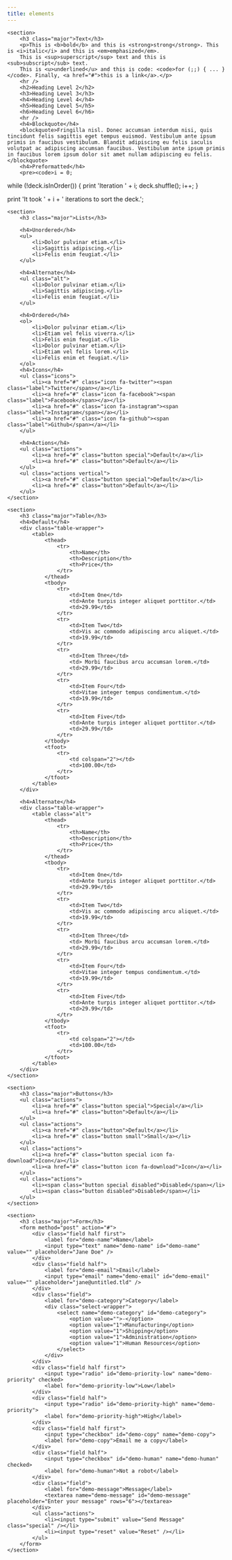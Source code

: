 ```yaml
---
title: elements
---
```


	<section>
		<h3 class="major">Text</h3>
		<p>This is <b>bold</b> and this is <strong>strong</strong>. This is <i>italic</i> and this is <em>emphasized</em>.
		This is <sup>superscript</sup> text and this is <sub>subscript</sub> text.
		This is <u>underlined</u> and this is code: <code>for (;;) { ... }</code>. Finally, <a href="#">this is a link</a>.</p>
		<hr />
		<h2>Heading Level 2</h2>
		<h3>Heading Level 3</h3>
		<h4>Heading Level 4</h4>
		<h5>Heading Level 5</h5>
		<h6>Heading Level 6</h6>
		<hr />
		<h4>Blockquote</h4>
		<blockquote>Fringilla nisl. Donec accumsan interdum nisi, quis tincidunt felis sagittis eget tempus euismod. Vestibulum ante ipsum primis in faucibus vestibulum. Blandit adipiscing eu felis iaculis volutpat ac adipiscing accumsan faucibus. Vestibulum ante ipsum primis in faucibus lorem ipsum dolor sit amet nullam adipiscing eu felis.</blockquote>
		<h4>Preformatted</h4>
		<pre><code>i = 0;

while (!deck.isInOrder()) {
print 'Iteration ' + i;
deck.shuffle();
i++;
}

print 'It took ' + i + ' iterations to sort the deck.';</code></pre>
	</section>

	<section>
		<h3 class="major">Lists</h3>

		<h4>Unordered</h4>
		<ul>
			<li>Dolor pulvinar etiam.</li>
			<li>Sagittis adipiscing.</li>
			<li>Felis enim feugiat.</li>
		</ul>

		<h4>Alternate</h4>
		<ul class="alt">
			<li>Dolor pulvinar etiam.</li>
			<li>Sagittis adipiscing.</li>
			<li>Felis enim feugiat.</li>
		</ul>

		<h4>Ordered</h4>
		<ol>
			<li>Dolor pulvinar etiam.</li>
			<li>Etiam vel felis viverra.</li>
			<li>Felis enim feugiat.</li>
			<li>Dolor pulvinar etiam.</li>
			<li>Etiam vel felis lorem.</li>
			<li>Felis enim et feugiat.</li>
		</ol>
		<h4>Icons</h4>
		<ul class="icons">
			<li><a href="#" class="icon fa-twitter"><span class="label">Twitter</span></a></li>
			<li><a href="#" class="icon fa-facebook"><span class="label">Facebook</span></a></li>
			<li><a href="#" class="icon fa-instagram"><span class="label">Instagram</span></a></li>
			<li><a href="#" class="icon fa-github"><span class="label">Github</span></a></li>
		</ul>

		<h4>Actions</h4>
		<ul class="actions">
			<li><a href="#" class="button special">Default</a></li>
			<li><a href="#" class="button">Default</a></li>
		</ul>
		<ul class="actions vertical">
			<li><a href="#" class="button special">Default</a></li>
			<li><a href="#" class="button">Default</a></li>
		</ul>
	</section>

	<section>
		<h3 class="major">Table</h3>
		<h4>Default</h4>
		<div class="table-wrapper">
			<table>
				<thead>
					<tr>
						<th>Name</th>
						<th>Description</th>
						<th>Price</th>
					</tr>
				</thead>
				<tbody>
					<tr>
						<td>Item One</td>
						<td>Ante turpis integer aliquet porttitor.</td>
						<td>29.99</td>
					</tr>
					<tr>
						<td>Item Two</td>
						<td>Vis ac commodo adipiscing arcu aliquet.</td>
						<td>19.99</td>
					</tr>
					<tr>
						<td>Item Three</td>
						<td> Morbi faucibus arcu accumsan lorem.</td>
						<td>29.99</td>
					</tr>
					<tr>
						<td>Item Four</td>
						<td>Vitae integer tempus condimentum.</td>
						<td>19.99</td>
					</tr>
					<tr>
						<td>Item Five</td>
						<td>Ante turpis integer aliquet porttitor.</td>
						<td>29.99</td>
					</tr>
				</tbody>
				<tfoot>
					<tr>
						<td colspan="2"></td>
						<td>100.00</td>
					</tr>
				</tfoot>
			</table>
		</div>

		<h4>Alternate</h4>
		<div class="table-wrapper">
			<table class="alt">
				<thead>
					<tr>
						<th>Name</th>
						<th>Description</th>
						<th>Price</th>
					</tr>
				</thead>
				<tbody>
					<tr>
						<td>Item One</td>
						<td>Ante turpis integer aliquet porttitor.</td>
						<td>29.99</td>
					</tr>
					<tr>
						<td>Item Two</td>
						<td>Vis ac commodo adipiscing arcu aliquet.</td>
						<td>19.99</td>
					</tr>
					<tr>
						<td>Item Three</td>
						<td> Morbi faucibus arcu accumsan lorem.</td>
						<td>29.99</td>
					</tr>
					<tr>
						<td>Item Four</td>
						<td>Vitae integer tempus condimentum.</td>
						<td>19.99</td>
					</tr>
					<tr>
						<td>Item Five</td>
						<td>Ante turpis integer aliquet porttitor.</td>
						<td>29.99</td>
					</tr>
				</tbody>
				<tfoot>
					<tr>
						<td colspan="2"></td>
						<td>100.00</td>
					</tr>
				</tfoot>
			</table>
		</div>
	</section>

	<section>
		<h3 class="major">Buttons</h3>
		<ul class="actions">
			<li><a href="#" class="button special">Special</a></li>
			<li><a href="#" class="button">Default</a></li>
		</ul>
		<ul class="actions">
			<li><a href="#" class="button">Default</a></li>
			<li><a href="#" class="button small">Small</a></li>
		</ul>
		<ul class="actions">
			<li><a href="#" class="button special icon fa-download">Icon</a></li>
			<li><a href="#" class="button icon fa-download">Icon</a></li>
		</ul>
		<ul class="actions">
			<li><span class="button special disabled">Disabled</span></li>
			<li><span class="button disabled">Disabled</span></li>
		</ul>
	</section>

	<section>
		<h3 class="major">Form</h3>
		<form method="post" action="#">
			<div class="field half first">
				<label for="demo-name">Name</label>
				<input type="text" name="demo-name" id="demo-name" value="" placeholder="Jane Doe" />
			</div>
			<div class="field half">
				<label for="demo-email">Email</label>
				<input type="email" name="demo-email" id="demo-email" value="" placeholder="jane@untitled.tld" />
			</div>
			<div class="field">
				<label for="demo-category">Category</label>
				<div class="select-wrapper">
					<select name="demo-category" id="demo-category">
						<option value="">-</option>
						<option value="1">Manufacturing</option>
						<option value="1">Shipping</option>
						<option value="1">Administration</option>
						<option value="1">Human Resources</option>
					</select>
				</div>
			</div>
			<div class="field half first">
				<input type="radio" id="demo-priority-low" name="demo-priority" checked>
				<label for="demo-priority-low">Low</label>
			</div>
			<div class="field half">
				<input type="radio" id="demo-priority-high" name="demo-priority">
				<label for="demo-priority-high">High</label>
			</div>
			<div class="field half first">
				<input type="checkbox" id="demo-copy" name="demo-copy">
				<label for="demo-copy">Email me a copy</label>
			</div>
			<div class="field half">
				<input type="checkbox" id="demo-human" name="demo-human" checked>
				<label for="demo-human">Not a robot</label>
			</div>
			<div class="field">
				<label for="demo-message">Message</label>
				<textarea name="demo-message" id="demo-message" placeholder="Enter your message" rows="6"></textarea>
			</div>
			<ul class="actions">
				<li><input type="submit" value="Send Message" class="special" /></li>
				<li><input type="reset" value="Reset" /></li>
			</ul>
		</form>
	</section>
